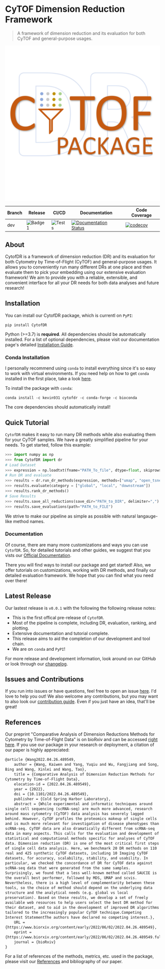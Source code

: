 # CyTOF Dimension Reduction Framework

> A framework of dimension reduction and its evaluation for both CyTOF and general-purpose usages.

![Logo](/assets/logo.png)

| Branch | Release | CI/CD | Documentation | Code Coverage |
| --- | --- | --- | --- | --- |
| dev | ![Badge1](https://img.shields.io/badge/Version-0.0.1-success) |![Tests](https://github.com/kevin931/CytofDR/actions/workflows/ci.yml/badge.svg?branch=dev) | [![Documentation Status](https://readthedocs.org/projects/cytofdr/badge/?version=latest)](https://cytofdr.readthedocs.io/en/latest/?badge=latest) | [![codecov](https://codecov.io/gh/kevin931/CytofDR/branch/dev/graph/badge.svg?token=K9AJQLYU8N)](https://codecov.io/gh/kevin931/CytofDR) |



## About

CytofDR is a framework of dimension reduction (DR) and its evaluation for both Cytometry by Time-of-Flight (CyTOF) and general-purpose usages. It allows you to
conveniently run many different DRs at one place and then evaluate them to pick your embedding using our extensive evaluation framework! We aim to provide you with a reliable, extensible, and convenient interface for all your DR needs for both data analyses and future research!

## Installation

You can install our CytofDR package, which is currentl on ``PyPI``:

```shell
pip install CytofDR
```

Python (>=3.7) is **required**. All dependencies should be automatically installed. For a list of optional dependencies, please visit our documentation page's detailed [Installation Guide](https://cytofdr.readthedocs.io/en/latest/installation.html).


### Conda Installation

I personally recommend using ``conda`` to install everything since it's so easy to work with virtual environments. If you need help on how to get ``conda`` installed in the first place, take a look [here](https://docs.anaconda.com/anaconda/install/).

To install the package with ``conda``:

```shell
conda install -c kevin931 cytofdr -c conda-forge -c bioconda
```
The core dependencies should automatically install! 

## Quick Tutorial

``CytofDR`` makes it easy to run many DR methods while also evaluating them for your CyTOF samples. We have a greatly simplified pipeline for your needs. To get started, follow this example:

```python
>>> import numpy as np
>>> from CytofDR import dr
# Load Dataset
>>> expression = np.loadtxt(fname="PATH_To_file", dtype=float, skiprows=1, delimiter=",")
# Run DR and evaluate
>>> results = dr.run_dr_methods(expression, methods=["umap", "open_tsne", "pca"])
>>> results.evaluate(category = ["global", "local", "downstream"])
>>> results.rank_dr_methods()
# Save Results
>>> results.save_all_reductions(save_dir="PATH_to_DIR", delimiter=",")
>>> results.save_evaluations(path="PATH_to_FILE")
```
We strive to make our pipeline as simple as possible with natural langauge-like method names.

### Documentation

Of course, there are many more customizations and ways you can use ``CytofDR``. So, for detailed tutorials and other guides, we suggest that you vists our [Official Documentation](https://cytofdr.readthedocs.io/en/latest/index.html).

There you will find ways to install our package and get started! Also, we offer tutorials on customizations, working with DR methods, and finally our detailed evaluation framework. We hope that you can find what you need over there!

## Latest Release

Our lastest release is ``v0.0.1`` with the following the following release notes:

- This is the first offical pre-release of ``CytofDR``.
- Most of the pipeline is complete, including DR, evaluation, ranking, and plotting.
- Extensive documentation and tutorial complete.
- This release aims to aid the completion of our development and tool chain.
- We are on  ``conda`` and ``PyPI``!

For more release and development information, look around on our GitHub or look through our [changelog](https://cytofdr.readthedocs.io/en/latest/change/index.html). 

## Issues and Contributions

If you run into issues or have questions, feel free to open an issue [here](https://github.com/kevin931/CytofDR/issues). I'd love to help you out! We also welcome any contributions, but you may want to also look our [contribution guide](https://cytofdr.readthedocs.io/en/latest/change/contribution.html). Even if you just have an idea, that'll be great!

## References

Our preprint "Comparative Analysis of Dimension Reductions Methods for Cytometry by Time-of-Flight Data" is on bioRxiv and can be accessed [right here](https://doi.org/10.1101/2022.04.26.489549). If you use our package in your research or deployment, a citation of our paper is highly appreciated:

```
@article {Wang2022.04.26.489549,
	author = {Wang, Kaiwen and Yang, Yuqiu and Wu, Fangjiang and Song, Bing and Wang, Xinlei and Wang, Tao},
	title = {Comparative Analysis of Dimension Reduction Methods for Cytometry by Time-of-Flight Data},
	elocation-id = {2022.04.26.489549},
	year = {2022},
	doi = {10.1101/2022.04.26.489549},
	publisher = {Cold Spring Harbor Laboratory},
	abstract = {While experimental and informatic techniques around single cell sequencing (scRNA-seq) are much more advanced, research around mass cytometry (CyTOF) data analysis has severely lagged behind. However, CyTOF profiles the proteomics makeup of single cells and is much more relevant for investigation of disease phenotypes than scRNA-seq. CyTOF data are also dramatically different from scRNA-seq data in many aspects. This calls for the evaluation and development of statistical and computational methods specific for analyses of CyTOF data. Dimension reduction (DR) is one of the most critical first steps of single cell data analysis. Here, we benchmark 20 DR methods on 110 real and 425 synthetic CyTOF datasets, including 10 Imaging CyTOF datasets, for accuracy, scalability, stability, and usability. In particular, we checked the concordance of DR for CyTOF data against scRNA-seq data that were generated from the same samples. Surprisingly, we found that a less well-known method called SAUCIE is the overall best performer, followed by MDS, UMAP and scvis. Nevertheless, there is a high level of complementarity between these tools, so the choice of method should depend on the underlying data structure and the analytical needs (e.g. global vs local preservation). Based on these results, we develop a set of freely available web resources to help users select the best DR method for their dataset, and to aid in the development of improved DR algorithms tailored to the increasingly popular CyTOF technique.Competing Interest StatementThe authors have declared no competing interest.},
	URL = {https://www.biorxiv.org/content/early/2022/06/02/2022.04.26.489549},
	eprint = {https://www.biorxiv.org/content/early/2022/06/02/2022.04.26.489549.full.pdf},
	journal = {bioRxiv}
}
```

For a list of references of the methods, metrics, etc. used in the package, please visit our [References](https://cytofdr.readthedocs.io/en/latest/references.html) and bibliography of our paper.

